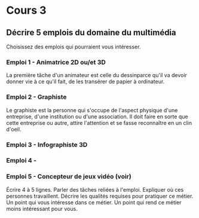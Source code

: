 # Cours 3
## Décrire 5 emplois du domaine du multimédia
Choisissez des emplois qui pourraient vous intéresser. 

### Emploi 1 - Animatrice 2D ou/et 3D
La première tâche d'un animateur est celle du dessinparce qu'il va devoir donner vie à ce qu'il fait, de les transérer de papier à ordinateur.

### Emploi 2 - Graphiste
Le graphiste est la personne qui s'occupe de l'aspect physique d'une entreprise, d'une institution ou d'une association. Il doit faire en sorte que cette entreprise ou autre, attire l'attention et se fasse reconnaître en un clin d'oeil. 

### Emploi 3 - Infographiste 3D


### Emploi 4 - 


### Emploi 5 - Concepteur de jeux vidéo (voir)


Écrire 4 à 5 lignes. Parler des tâches reliées à l'emploi. Expliquer où ces personnes travaillent. Décrire les qualités requises pour pratiquer ce métier. Un point qui vous intéresse dans ce métier. Un point qui rend ce métier moins intéressant pour vous.  
